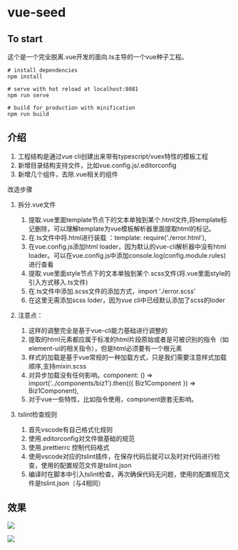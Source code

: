 # vue-seed
## To start
这个是一个完全脱离.vue开发的面向.ts主导的一个vue种子工程。
```
# install dependencies
npm install

# serve with hot reload at localhost:8081
npm run serve

# build for production with minification
npm run build
```

## 介绍
1. 工程结构是通过vue cli创建出来带有typescript/vuex特性的模板工程
2. 新增目录结构支持文件，比如vue.config.js/.editorconfig
3. 新增几个组件，去除.vue相关的组件

改造步骤
1. 拆分.vue文件
    1. 提取.vue里面template节点下的文本单独到某个.html文件,将template标记删除，可以理解template为vue模板解析器里面提取html的标记。
    2. 在.ts文件中将.html进行装载 ：template: require('./error.html'),
    3. 在vue.config.js添加html loader，因为默认的vue-cli解析器中没有html loader。可以在vue.config.js中添加console.log(config.module.rules)进行查看
    4. 提取.vue里面style节点下的文本单独到某个.scss文件(将.vue里面style的引入方式移入.ts文件)
    5. 在.ts文件中添加.scss文件的添加方式，import './error.scss'
    6. 在这里无需添加scss loder，因为vue cli中已经默认添加了scss的loder
2. 注意点：
    1. 这样的调整完全是基于vue-cli能力基础进行调整的
    2. 提取的html元素都应属于标准的html片段原始或者是可被识别的指令（如element-ui的相关指令），但是html必须要有一个根元素
    3. 样式的加载是基于vue常规的一种加载方式，只是我们需要注意样式加载顺序,支持mixin.scss
    4. 对异步加载没有任何影响。component: () => import('../components/biz1').then(({ Biz1Component }) => Biz1Component),
    5. 对于vue一些特性，比如指令使用，component嵌套无影响。
    
3. tslint检查规则
    1. 首先vscode有自己格式化规则
    2. 使用.editorconfig对文件做基础的规范
    3. 使用.prettierrc 控制代码格式
    4. 使用vscode对应的tslint插件，在保存代码后就可以及时对代码进行检查，使用的配置规范文件是tslint.json
    5. 编译时在脚本中引入tslint检查，再次确保代码无问题，使用的配置规范文件是tslint.json（与4相同）


## 效果

![](./doc/img/login.png)

![](./doc/img/biz1.png)
